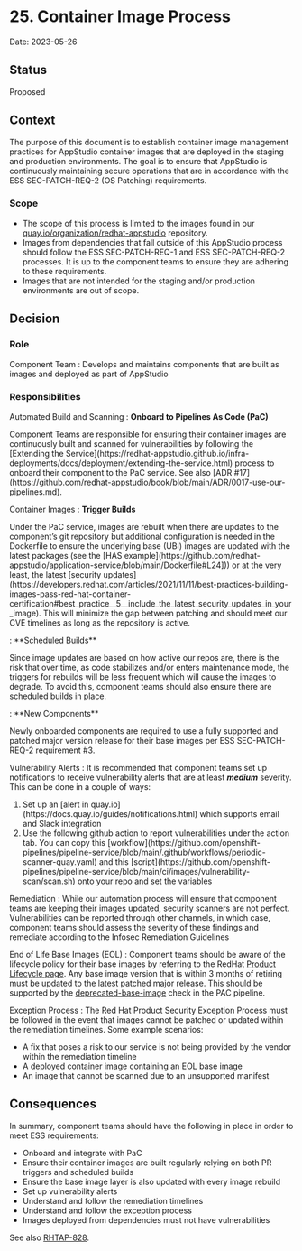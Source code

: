 # 25. Container Image Process

Date: 2023-05-26

## Status

Proposed

## Context

The purpose of this document is to establish container image management practices for AppStudio container images that are deployed in the staging and production environments.  The goal is to ensure that AppStudio is continuously maintaining secure operations that are in accordance with the ESS SEC-PATCH-REQ-2 (OS Patching) requirements.

### Scope
* The scope of this process is limited to the images found in our [quay.io/organization/redhat-appstudio](https://quay.io/organization/redhat-appstudio) repository.
* Images from dependencies that fall outside of this AppStudio process should follow the ESS SEC-PATCH-REQ-1 and ESS SEC-PATCH-REQ-2 processes.  It is up to the component teams to ensure they are adhering to these requirements.
* Images that are not intended for the staging and/or production environments are out of scope.


## Decision

### Role

Component Team
: Develops and maintains components that are built as images and deployed as part of AppStudio

### Responsibilities

Automated Build and Scanning
: **Onboard to Pipelines As Code (PaC)**
<p>Component Teams are responsible for ensuring their container images are continuously built and scanned for vulnerabilities by following the
[Extending the Service](https://redhat-appstudio.github.io/infra-deployments/docs/deployment/extending-the-service.html) process to onboard their component to the PaC service. See also [ADR #17](https://github.com/redhat-appstudio/book/blob/main/ADR/0017-use-our-pipelines.md).</p>

Container Images
: **Trigger Builds**
<p>Under the PaC service, images are rebuilt when there are updates to the component’s git repository but additional configuration is needed in the Dockerfile to ensure the underlying base (UBI) images are updated with the latest packages (see the [HAS example](https://github.com/redhat-appstudio/application-service/blob/main/Dockerfile#L24])) or at the very least, the latest [security updates](https://developers.redhat.com/articles/2021/11/11/best-practices-building-images-pass-red-hat-container-certification#best_practice__5__include_the_latest_security_updates_in_your_image).   This will minimize the gap between patching and should meet our CVE timelines as long as the repository is active.</p>
: **Scheduled Builds**
<p>Since image updates are based on how active our repos are, there is the risk that over time, as code stabilizes and/or enters maintenance mode, the triggers for rebuilds will be less frequent which will cause the images to degrade.  To avoid this, component teams should also ensure there are scheduled builds in place.</p>
: **New Components**
<p> Newly onboarded components are required to use a fully supported and patched major version release for their base images per ESS SEC-PATCH-REQ-2 requirement #3.</p>


Vulnerability Alerts
: It is recommended that component teams set up notifications to receive vulnerability alerts that are at least **_medium_** severity.  This can be done in a couple of ways:
<ol>
<li>Set up an [alert in quay.io](https://docs.quay.io/guides/notifications.html) which supports email and Slack integration
<li>Use the following github action to report vulnerabilities under the action tab.
You can copy this [workflow](https://github.com/openshift-pipelines/pipeline-service/blob/main/.github/workflows/periodic-scanner-quay.yaml) and this [script](https://github.com/openshift-pipelines/pipeline-service/blob/main/ci/images/vulnerability-scan/scan.sh) onto your repo and set the variables
</ol>


Remediation
: While our automation process will ensure that component teams are keeping their images updated, security scanners are not perfect.  Vulnerabilities can be reported through other channels, in which case, component teams should assess the severity of these findings and remediate according to the Infosec Remediation Guidelines

End of Life Base Images (EOL)
: Component teams should be aware of the lifecycle policy for their base images by referring to the RedHat [Product Lifecycle page](https://access.redhat.com/product-life-cycles/update_policies).   Any base image version that is within 3 months of retiring must be updated to the latest patched major release. This should be supported by the [deprecated-base-image](https://github.com/redhat-appstudio/build-definitions/blob/main/task/deprecated-image-check/0.2/deprecated-image-check.yaml#L11-L12) check in the PAC pipeline.

Exception Process
: The Red Hat Product Security Exception Process must be followed in the event that images cannot be patched or updated within the remediation timelines.  Some example scenarios:

* A fix that poses a risk to our service is not being provided by the vendor within the remediation timeline
* A deployed container image containing an EOL base image
* An image that cannot be scanned due to an unsupported manifest


## Consequences

In summary, component teams should have the following in place in order to meet ESS requirements:

* Onboard and integrate with PaC
* Ensure their container images are built regularly relying on both PR triggers and scheduled builds
* Ensure the base image layer is also updated with every image rebuild
* Set up vulnerability alerts
* Understand and follow the remediation timelines
* Understand and follow the exception process
* Images deployed from dependencies must not have vulnerabilities

See also [RHTAP-828](https://issues.redhat.com/browse/RHTAP-828).

